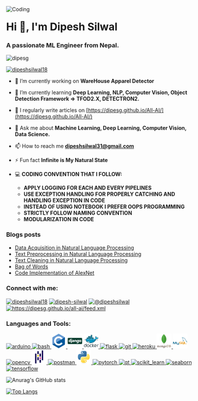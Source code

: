 <img align="right" alt="Coding" width ="600" src="https://user-images.githubusercontent.com/75604769/173176820-bf0c23a3-1090-465c-9a3c-b7553fc4f053.gif">


<h1 align="left">Hi 👋, I'm Dipesh Silwal</h1>
<h3 align="left">A passionate ML Engineer from Nepal.</h3>

<p align="left"> <img src="https://komarev.com/ghpvc/?username=dipesg&label=Profile%20views&color=0e75b6&style=flat" alt="dipesg" /> </p>


<p align="left"> <a href="https://twitter.com/dipeshsilwal18" target="blank"><img src="https://img.shields.io/twitter/follow/dipeshsilwal18?logo=twitter&style=for-the-badge" alt="dipeshsilwal18" /></a> </p>

- 🔭 I’m currently working on **WareHouse Apparel Detector**

- 🌱 I’m currently learning **Deep Learning, NLP, Computer Vision, Object Detection Framework => TFOD2.X, DETECTRON2.**

- 📝 I regularly write articles on [https://dipesg.github.io/All-AI/](https://dipesg.github.io/All-AI/)

- 💬 Ask me about **Machine Learning, Deep Learning, Computer Vision, Data Science.**

- 📫 How to reach me **dipeshsilwal31@gmail.com**

- ⚡ Fun fact **Infinite is My Natural State**
- :computer: **CODING CONVENTION THAT I FOLLOW:**
  - **APPLY LOGGING FOR EACH AND EVERY PIPELINES**
  - **USE EXCEPTION HANDLING FOR PROPERLY CATCHING AND HANDLING EXCEPTION IN CODE**
  - **INSTEAD OF USING NOTEBOOK I PREFER OOPS PROGRAMMING**
  - **STRICTLY FOLLOW NAMING CONVENTION**
  - **MODULARIZATION IN CODE**

### Blogs posts
<!-- BLOG-POST-LIST:START -->
- [Data Acquisition in Natural Language Processing](https://dipesg.github.io/All-AI/natural%20language%20processing/2022/06/22/data-acquisition.html)
- [Text Preprocessing in Natural Language Processing](https://dipesg.github.io/All-AI/natural%20language%20processing/2022/06/22/text-preprocessing.html)
- [Text Cleaning in Natural Language Processing](https://dipesg.github.io/All-AI/natural%20language%20processing/2022/06/22/text-cleaning.html)
- [Bag of Words](https://dipesg.github.io/All-AI/natural%20language%20processing/2022/06/22/bag-of-words.html)
- [Code Implementation of AlexNet](https://dipesg.github.io/All-AI/2022/06/22/alexnetcode.html)
<!-- BLOG-POST-LIST:END -->

<h3 align="left">Connect with me:</h3>
<p align="left">
<a href="https://twitter.com/dipeshsilwal18" target="blank"><img align="center" src="https://raw.githubusercontent.com/rahuldkjain/github-profile-readme-generator/master/src/images/icons/Social/twitter.svg" alt="dipeshsilwal18" height="30" width="40" /></a>
<a href="https://linkedin.com/in/dipesh-silwal" target="blank"><img align="center" src="https://raw.githubusercontent.com/rahuldkjain/github-profile-readme-generator/master/src/images/icons/Social/linked-in-alt.svg" alt="dipesh-silwal" height="30" width="40" /></a>
<a href="https://medium.com/@dipeshsilwal" target="blank"><img align="center" src="https://raw.githubusercontent.com/rahuldkjain/github-profile-readme-generator/master/src/images/icons/Social/medium.svg" alt="@dipeshsilwal" height="30" width="40" /></a>
<a href="/https://dipesg.github.io/all-ai/feed.xml" target="blank"><img align="center" src="https://raw.githubusercontent.com/rahuldkjain/github-profile-readme-generator/master/src/images/icons/Social/rss.svg" alt="https://dipesg.github.io/all-ai/feed.xml" height="30" width="40" /></a>
</p>

<h3 align="left">Languages and Tools:</h3>
<p align="left"> <a href="https://www.arduino.cc/" target="_blank" rel="noreferrer"> <img src="https://cdn.worldvectorlogo.com/logos/arduino-1.svg" alt="arduino" width="40" height="40"/> </a> <a href="https://www.gnu.org/software/bash/" target="_blank" rel="noreferrer"> <img src="https://www.vectorlogo.zone/logos/gnu_bash/gnu_bash-icon.svg" alt="bash" width="40" height="40"/> </a> <a href="https://www.cprogramming.com/" target="_blank" rel="noreferrer"> <img src="https://raw.githubusercontent.com/devicons/devicon/master/icons/c/c-original.svg" alt="c" width="40" height="40"/> </a> <a href="https://www.djangoproject.com/" target="_blank" rel="noreferrer"> <img src="https://raw.githubusercontent.com/devicons/devicon/master/icons/django/django-original.svg" alt="django" width="40" height="40"/> </a> <a href="https://www.docker.com/" target="_blank" rel="noreferrer"> <img src="https://raw.githubusercontent.com/devicons/devicon/master/icons/docker/docker-original-wordmark.svg" alt="docker" width="40" height="40"/> </a> <a href="https://flask.palletsprojects.com/" target="_blank" rel="noreferrer"> <img src="https://www.vectorlogo.zone/logos/pocoo_flask/pocoo_flask-icon.svg" alt="flask" width="40" height="40"/> </a> <a href="https://git-scm.com/" target="_blank" rel="noreferrer"> <img src="https://www.vectorlogo.zone/logos/git-scm/git-scm-icon.svg" alt="git" width="40" height="40"/> </a> <a href="https://heroku.com" target="_blank" rel="noreferrer"> <img src="https://www.vectorlogo.zone/logos/heroku/heroku-icon.svg" alt="heroku" width="40" height="40"/> </a> <a href="https://www.mongodb.com/" target="_blank" rel="noreferrer"> <img src="https://raw.githubusercontent.com/devicons/devicon/master/icons/mongodb/mongodb-original-wordmark.svg" alt="mongodb" width="40" height="40"/> </a> <a href="https://www.mysql.com/" target="_blank" rel="noreferrer"> <img src="https://raw.githubusercontent.com/devicons/devicon/master/icons/mysql/mysql-original-wordmark.svg" alt="mysql" width="40" height="40"/> </a> <a href="https://opencv.org/" target="_blank" rel="noreferrer"> <img src="https://www.vectorlogo.zone/logos/opencv/opencv-icon.svg" alt="opencv" width="40" height="40"/> </a> <a href="https://pandas.pydata.org/" target="_blank" rel="noreferrer"> <img src="https://raw.githubusercontent.com/devicons/devicon/2ae2a900d2f041da66e950e4d48052658d850630/icons/pandas/pandas-original.svg" alt="pandas" width="40" height="40"/> </a> <a href="https://postman.com" target="_blank" rel="noreferrer"> <img src="https://www.vectorlogo.zone/logos/getpostman/getpostman-icon.svg" alt="postman" width="40" height="40"/> </a> <a href="https://www.python.org" target="_blank" rel="noreferrer"> <img src="https://raw.githubusercontent.com/devicons/devicon/master/icons/python/python-original.svg" alt="python" width="40" height="40"/> </a> <a href="https://pytorch.org/" target="_blank" rel="noreferrer"> <img src="https://www.vectorlogo.zone/logos/pytorch/pytorch-icon.svg" alt="pytorch" width="40" height="40"/> </a> <a href="https://www.qt.io/" target="_blank" rel="noreferrer"> <img src="https://upload.wikimedia.org/wikipedia/commons/0/0b/Qt_logo_2016.svg" alt="qt" width="40" height="40"/> </a> <a href="https://scikit-learn.org/" target="_blank" rel="noreferrer"> <img src="https://upload.wikimedia.org/wikipedia/commons/0/05/Scikit_learn_logo_small.svg" alt="scikit_learn" width="40" height="40"/> </a> <a href="https://seaborn.pydata.org/" target="_blank" rel="noreferrer"> <img src="https://seaborn.pydata.org/_images/logo-mark-lightbg.svg" alt="seaborn" width="40" height="40"/> </a> <a href="https://www.tensorflow.org" target="_blank" rel="noreferrer"> <img src="https://www.vectorlogo.zone/logos/tensorflow/tensorflow-icon.svg" alt="tensorflow" width="40" height="40"/> </a> </p>

![Anurag's GitHub stats](https://github-readme-stats.vercel.app/api?username=dipesg&show_icons=true&theme=radical)

[![Top Langs](https://github-readme-stats.vercel.app/api/top-langs/?username=dipesg&langs_count=8&hide=jupyter%20notebook)](https://github.com/anuraghazra/github-readme-stats)
